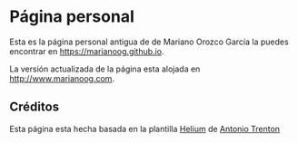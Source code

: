 # Página personal

Esta es la página personal antigua de de Mariano Orozco García la puedes encontrar en https://marianoog.github.io.

La versión actualizada de la página esta alojada en http://www.marianoog.com.

## Créditos

Esta página esta hecha basada en la plantilla [Helium](https://github.com/heliumjk/heliumjk.github.io) de [Antonio Trenton](https://antoniotrento.github.io)